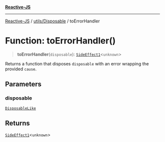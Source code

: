 [**Reactive-JS**](../../../README.md)

***

[Reactive-JS](../../../README.md) / [utils/Disposable](../README.md) / toErrorHandler

# Function: toErrorHandler()

> **toErrorHandler**(`disposable`): [`SideEffect1`](../../../functions/type-aliases/SideEffect1.md)\<`unknown`\>

Returns a function that disposes `disposable` with an error wrapping the provided `cause`.

## Parameters

### disposable

[`DisposableLike`](../../interfaces/DisposableLike.md)

## Returns

[`SideEffect1`](../../../functions/type-aliases/SideEffect1.md)\<`unknown`\>
